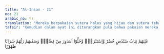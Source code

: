```yaml
---
title: "Al-Insan - 21"
no: 21
arabic_no: ٢١
translation: "Mereka berpakaian sutera halus yang hijau dan sutera tebal dan memakai gelang terbuat dari perak, dan Tuhan memberikan kepada mereka minuman yang bersih (dan suci)."
tafsir: "Kemudian dalam ayat ini diterangkan pula bahwa pakaian mereka terbuat dari sutra halus berwarna hijau, dihiasi gelang yang terbuat dari perak dan emas. Tuhan memberikan kepada mereka minuman yang bersih dan lezat cita rasanya. Sutra dan emas disebutkan secara khusus di sini karena keduanya sangat disukai manusia dan dianggap sebagai barang berharga dan simbol kemewahan. Pada ayat lain, Allah berfirman:\n\n¦Mereka diberi hiasan gelang emas dan mereka memakai pakaian hijau dari sutra halus dan sutra tebal, sedang mereka duduk sambil bersandar di atas dipan-dipan yang indah. (Itulah) sebaik-baik pahala dan tempat istirahat yang indah. (al-Kahf/18: 31)\n\nDibandingkan dengan kebiasaan para raja-raja di dunia ini yang memakai pakaian kebesaran bertahtakan emas dan berlian, maka kesenangan yang dinikmati dalam surga itu jauh lebih sempurna, hebat, dan nikmat, serta sifatnya kekal abadi.\n\nDemikianlah beberapa gambaran kebahagiaan yang akan diperoleh golongan abrar di surga kelak."
---
```


عٰلِيَهُمْ ثِيَابُ سُنْدُسٍ خُضْرٌ وَّاِسْتَبْرَقٌۖ وَّحُلُّوْٓا اَسَاوِرَ مِنْ فِضَّةٍۚ وَسَقٰىهُمْ رَبُّهُمْ شَرَابًا طَهُوْرًا 
